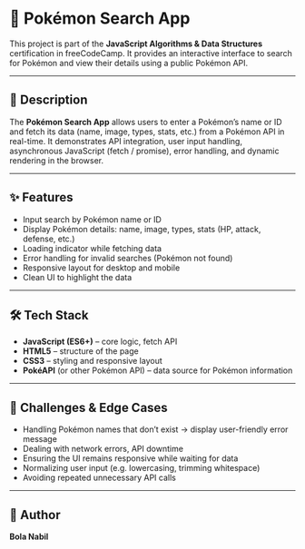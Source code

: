 # 🐉 Pokémon Search App

This project is part of the **JavaScript Algorithms & Data Structures** certification in freeCodeCamp. It provides an interactive interface to search for Pokémon and view their details using a public Pokémon API.

---
## 📖 Description

The **Pokémon Search App** allows users to enter a Pokémon’s name or ID and fetch its data (name, image, types, stats, etc.) from a Pokémon API in real-time. It demonstrates API integration, user input handling, asynchronous JavaScript (fetch / promise), error handling, and dynamic rendering in the browser.

---
## ✨ Features

- Input search by Pokémon name or ID  
- Display Pokémon details: name, image, types, stats (HP, attack, defense, etc.)  
- Loading indicator while fetching data  
- Error handling for invalid searches (Pokémon not found)  
- Responsive layout for desktop and mobile  
- Clean UI to highlight the data

---
## 🛠️ Tech Stack

- **JavaScript (ES6+)** – core logic, fetch API  
- **HTML5** – structure of the page  
- **CSS3** – styling and responsive layout  
- **PokéAPI** (or other Pokémon API) – data source for Pokémon information  

---
## 🧭 Challenges & Edge Cases

- Handling Pokémon names that don’t exist → display user-friendly error message
- Dealing with network errors, API downtime
- Ensuring the UI remains responsive while waiting for data
- Normalizing user input (e.g. lowercasing, trimming whitespace)
- Avoiding repeated unnecessary API calls

---
## 👤 Author

**Bola Nabil**
